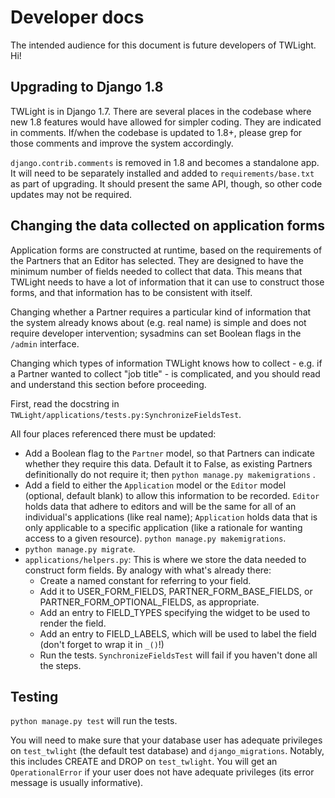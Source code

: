 # Developer docs

The intended audience for this document is future developers of TWLight. Hi!

## Upgrading to Django 1.8

TWLight is in Django 1.7. There are several places in the codebase where new 1.8 features would have allowed for simpler coding. They are indicated in comments. If/when the codebase is updated to 1.8+, please grep for those comments and improve the system accordingly.

`django.contrib.comments` is removed in 1.8 and becomes a standalone app. It will need to be separately installed and added to `requirements/base.txt` as part of upgrading. It should present the same API, though, so other code updates may not be required.

## Changing the data collected on application forms

Application forms are constructed at runtime, based on the requirements of the Partners that an Editor has selected. They are designed to have the minimum number of fields needed to collect that data. This means that TWLight needs to have a lot of information that it can use to construct those forms, and that information has to be consistent with itself.

Changing whether a Partner requires a particular kind of information that the system already knows about (e.g. real name) is simple and does not require developer intervention; sysadmins can set Boolean flags in the `/admin` interface.

Changing which types of information TWLight knows how to collect - e.g. if a Partner wanted to collect "job title" - is complicated, and you should read and understand this section before proceeding.

First, read the docstring in `TWLight/applications/tests.py:SynchronizeFieldsTest`.

All four places referenced there must be updated:
* Add a Boolean flag to the `Partner` model, so that Partners can indicate whether they require this data. Default it to False, as existing Partners definitionally do not require it; then `python manage.py makemigrations` .
* Add a field to either the `Application` model or the `Editor` model (optional, default blank) to allow this information to be recorded. `Editor` holds data that adhere to editors and will be the same for all of an individual's applications (like real name); `Application` holds data that is only applicable to a specific application (like a rationale for wanting access to a given resource). `python manage.py makemigrations`.
* `python manage.py migrate`.
* `applications/helpers.py`: This is where we store the data needed to construct form fields. By analogy with what's already there:
    * Create a named constant for referring to your field.
    * Add it to USER_FORM_FIELDS, PARTNER_FORM_BASE_FIELDS, or PARTNER_FORM_OPTIONAL_FIELDS, as appropriate.
    * Add an entry to FIELD_TYPES specifying the widget to be used to render the field.
    * Add an entry to FIELD_LABELS, which will be used to label the field (don't forget to wrap it in `_()`!)
    * Run the tests. `SynchronizeFieldsTest` will fail if you haven't done all the steps.

## Testing
`python manage.py test` will run the tests.

You will need to make sure that your database user has adequate privileges on `test_twlight` (the default test database) and `django_migrations`. Notably, this includes CREATE and DROP on `test_twlight`. You will get an `OperationalError` if your user does not have adequate privileges (its error message is usually informative).